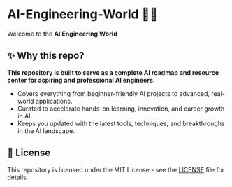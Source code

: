 # AI-Engineering-World 🧠🤖
Welcome to the **AI Engineering World**

## ✨ Why this repo?
**This repository is built to serve as a complete AI roadmap and resource center for aspiring and professional AI engineers.**

* Covers everything from beginner-friendly AI projects to advanced, real-world applications.
* Curated to accelerate hands-on learning, innovation, and career growth in AI.
* Keeps you updated with the latest tools, techniques, and breakthroughs in the AI landscape.

## 📜 License
This repository is licensed under the MIT License - see the [LICENSE](LICENSE) file for details.
